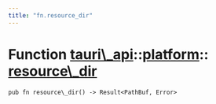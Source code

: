 ```yaml
---
title: "fn.resource_dir"
---
```


# Function [tauri\\\_api](/docs/api/rust/tauri\_api/../index.html)::​[platform](/docs/api/rust/tauri\_api/index.html)::​[resource\\\_dir](/docs/api/rust/tauri\_api/)

    pub fn resource\_dir() -> Result<PathBuf, Error>

      